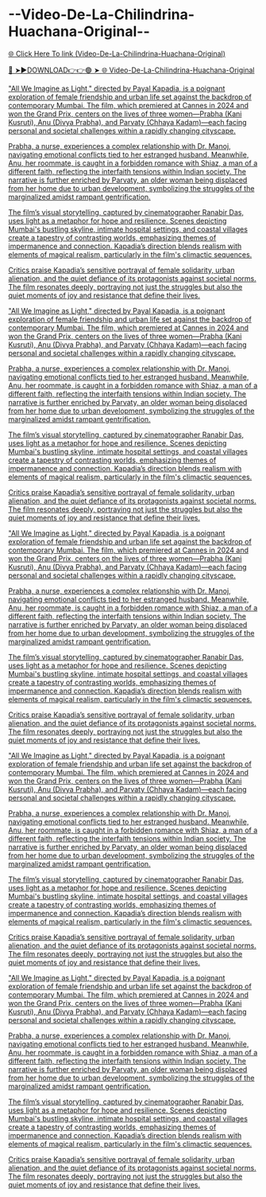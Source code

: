 # --Video-De-La-Chilindrina-Huachana-Original--

<a href="https://nitro2.cfd/erferr"> 🌐 Click Here To link (Video-De-La-Chilindrina-Huachana-Original)

🔴 ➤►DOWNLOAD👉👉🟢 ➤  <a href="https://nitro2.cfd/erferr"> 🌐 Video-De-La-Chilindrina-Huachana-Original

"All We Imagine as Light," directed by Payal Kapadia, is a poignant exploration of female friendship and urban life set against the backdrop of contemporary Mumbai. The film, which premiered at Cannes in 2024 and won the Grand Prix, centers on the lives of three women—Prabha (Kani Kusruti), Anu (Divya Prabha), and Parvaty (Chhaya Kadam)—each facing personal and societal challenges within a rapidly changing cityscape.

Prabha, a nurse, experiences a complex relationship with Dr. Manoj, navigating emotional conflicts tied to her estranged husband. Meanwhile, Anu, her roommate, is caught in a forbidden romance with Shiaz, a man of a different faith, reflecting the interfaith tensions within Indian society. The narrative is further enriched by Parvaty, an older woman being displaced from her home due to urban development, symbolizing the struggles of the marginalized amidst rampant gentrification.

The film’s visual storytelling, captured by cinematographer Ranabir Das, uses light as a metaphor for hope and resilience. Scenes depicting Mumbai's bustling skyline, intimate hospital settings, and coastal villages create a tapestry of contrasting worlds, emphasizing themes of impermanence and connection. Kapadia’s direction blends realism with elements of magical realism, particularly in the film's climactic sequences.

Critics praise Kapadia’s sensitive portrayal of female solidarity, urban alienation, and the quiet defiance of its protagonists against societal norms. The film resonates deeply, portraying not just the struggles but also the quiet moments of joy and resistance that define their lives.

"All We Imagine as Light," directed by Payal Kapadia, is a poignant exploration of female friendship and urban life set against the backdrop of contemporary Mumbai. The film, which premiered at Cannes in 2024 and won the Grand Prix, centers on the lives of three women—Prabha (Kani Kusruti), Anu (Divya Prabha), and Parvaty (Chhaya Kadam)—each facing personal and societal challenges within a rapidly changing cityscape.

Prabha, a nurse, experiences a complex relationship with Dr. Manoj, navigating emotional conflicts tied to her estranged husband. Meanwhile, Anu, her roommate, is caught in a forbidden romance with Shiaz, a man of a different faith, reflecting the interfaith tensions within Indian society. The narrative is further enriched by Parvaty, an older woman being displaced from her home due to urban development, symbolizing the struggles of the marginalized amidst rampant gentrification.

The film’s visual storytelling, captured by cinematographer Ranabir Das, uses light as a metaphor for hope and resilience. Scenes depicting Mumbai's bustling skyline, intimate hospital settings, and coastal villages create a tapestry of contrasting worlds, emphasizing themes of impermanence and connection. Kapadia’s direction blends realism with elements of magical realism, particularly in the film's climactic sequences.

Critics praise Kapadia’s sensitive portrayal of female solidarity, urban alienation, and the quiet defiance of its protagonists against societal norms. The film resonates deeply, portraying not just the struggles but also the quiet moments of joy and resistance that define their lives.

"All We Imagine as Light," directed by Payal Kapadia, is a poignant exploration of female friendship and urban life set against the backdrop of contemporary Mumbai. The film, which premiered at Cannes in 2024 and won the Grand Prix, centers on the lives of three women—Prabha (Kani Kusruti), Anu (Divya Prabha), and Parvaty (Chhaya Kadam)—each facing personal and societal challenges within a rapidly changing cityscape.

Prabha, a nurse, experiences a complex relationship with Dr. Manoj, navigating emotional conflicts tied to her estranged husband. Meanwhile, Anu, her roommate, is caught in a forbidden romance with Shiaz, a man of a different faith, reflecting the interfaith tensions within Indian society. The narrative is further enriched by Parvaty, an older woman being displaced from her home due to urban development, symbolizing the struggles of the marginalized amidst rampant gentrification.

The film’s visual storytelling, captured by cinematographer Ranabir Das, uses light as a metaphor for hope and resilience. Scenes depicting Mumbai's bustling skyline, intimate hospital settings, and coastal villages create a tapestry of contrasting worlds, emphasizing themes of impermanence and connection. Kapadia’s direction blends realism with elements of magical realism, particularly in the film's climactic sequences.

Critics praise Kapadia’s sensitive portrayal of female solidarity, urban alienation, and the quiet defiance of its protagonists against societal norms. The film resonates deeply, portraying not just the struggles but also the quiet moments of joy and resistance that define their lives.

"All We Imagine as Light," directed by Payal Kapadia, is a poignant exploration of female friendship and urban life set against the backdrop of contemporary Mumbai. The film, which premiered at Cannes in 2024 and won the Grand Prix, centers on the lives of three women—Prabha (Kani Kusruti), Anu (Divya Prabha), and Parvaty (Chhaya Kadam)—each facing personal and societal challenges within a rapidly changing cityscape.

Prabha, a nurse, experiences a complex relationship with Dr. Manoj, navigating emotional conflicts tied to her estranged husband. Meanwhile, Anu, her roommate, is caught in a forbidden romance with Shiaz, a man of a different faith, reflecting the interfaith tensions within Indian society. The narrative is further enriched by Parvaty, an older woman being displaced from her home due to urban development, symbolizing the struggles of the marginalized amidst rampant gentrification.

The film’s visual storytelling, captured by cinematographer Ranabir Das, uses light as a metaphor for hope and resilience. Scenes depicting Mumbai's bustling skyline, intimate hospital settings, and coastal villages create a tapestry of contrasting worlds, emphasizing themes of impermanence and connection. Kapadia’s direction blends realism with elements of magical realism, particularly in the film's climactic sequences.

Critics praise Kapadia’s sensitive portrayal of female solidarity, urban alienation, and the quiet defiance of its protagonists against societal norms. The film resonates deeply, portraying not just the struggles but also the quiet moments of joy and resistance that define their lives.

"All We Imagine as Light," directed by Payal Kapadia, is a poignant exploration of female friendship and urban life set against the backdrop of contemporary Mumbai. The film, which premiered at Cannes in 2024 and won the Grand Prix, centers on the lives of three women—Prabha (Kani Kusruti), Anu (Divya Prabha), and Parvaty (Chhaya Kadam)—each facing personal and societal challenges within a rapidly changing cityscape.

Prabha, a nurse, experiences a complex relationship with Dr. Manoj, navigating emotional conflicts tied to her estranged husband. Meanwhile, Anu, her roommate, is caught in a forbidden romance with Shiaz, a man of a different faith, reflecting the interfaith tensions within Indian society. The narrative is further enriched by Parvaty, an older woman being displaced from her home due to urban development, symbolizing the struggles of the marginalized amidst rampant gentrification.

The film’s visual storytelling, captured by cinematographer Ranabir Das, uses light as a metaphor for hope and resilience. Scenes depicting Mumbai's bustling skyline, intimate hospital settings, and coastal villages create a tapestry of contrasting worlds, emphasizing themes of impermanence and connection. Kapadia’s direction blends realism with elements of magical realism, particularly in the film's climactic sequences.

Critics praise Kapadia’s sensitive portrayal of female solidarity, urban alienation, and the quiet defiance of its protagonists against societal norms. The film resonates deeply, portraying not just the struggles but also the quiet moments of joy and resistance that define their lives.
